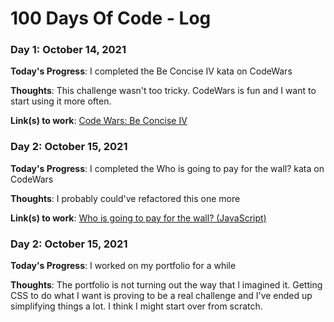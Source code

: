 # 100 Days Of Code - Log

### Day 1: October 14, 2021

**Today's Progress**: I completed the Be Concise IV kata on CodeWars

**Thoughts**: This challenge wasn't too tricky. CodeWars is fun and I want to start using it more often.

**Link(s) to work**: [Code Wars: Be Concise IV](https://www.codewars.com/kata/reviews/57046e21adb0372def00003d/groups/6168424c56e9fc000123a7a0)

### Day 2: October 15, 2021

**Today's Progress**: I completed the Who is going to pay for the wall? kata on CodeWars

**Thoughts**: I probably could've refactored this one more

**Link(s) to work**: [Who is going to pay for the wall? (JavaScript)](https://www.codewars.com/kata/reviews/595797121552c5ed480010fc/groups/60331a7c154fce0001ee8b98)

### Day 2: October 15, 2021

**Today's Progress**: I worked on my portfolio for a while

**Thoughts**: The portfolio is not turning out the way that I imagined it. Getting CSS to do what I want is proving to be a real challenge and I've ended up simplifying things a lot. I think I might start over from scratch.
